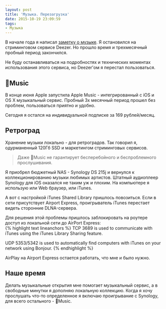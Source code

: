 ```yaml
---
layout: post
title: 'Музыка. Перезагрузка'
date: 2015-10-19 23:09:59
tags:
- Музыка
---
```


В начале года я написал [заметку о музыке](http://pavel.miroshnichen.co/2015/01/19/music/). Я остановился на стриминговом сервисе Deezer. Но прошло время и трехмесячный пробный период закончился.

Не буду останавливаться на подробностях и технических моментах использования этого сервиса, но Deezer'ом я перестал пользоваться.

## Music
В конце июня Apple запустила Apple Music - интегрированный с iOS и OS X музыкальный сервис. Пробный 3х месячный период прошел без проблем, пользоваться приятно и удобно. 

Сегодня я остался на индивидуальной подписке за 169 рублей/месяц.

## Ретроград
Хранение музыки локально - для ретроградов. Так говорил я, одурманенный 120Гб SSD и маркетингом стриминговых сервисов.

> Даже Music не гарантирует бесперебойного и беспроблемного прослушивания.

Я приобрел бюджетный NAS - Synology DS 215j и вернулся к коллекционированию музыки любимых артистов. 
Штатный аудиоплеер Synology для iOS оказался не таким уж и плохим. На компьютере я использую или Web браузер, или iTunes.

А вот с настройкой iTunes Shared Library пришлось повозиться. 
Если в сети присутствует Airport Express, проигрыватель iTunes перестает видеть сторонние DLNA-сервера.

Для решения этой проблемы пришлось заблокировать на роутере доступ из локальной сети до AirPort Express:  
{% highlight text lineanchors %}
TCP 3689 is used to communicate with iTunes 
using the iTunes Library Sharing feature.

UDP 5353/5342 is used to automatically find 
computers with iTunes on your network using Bonjour. 
{% endhighlight %}

AirPlay на Airport Express остается работать, что мне и было нужно.

## Наше время
Делать музыкальные открытия мне помогает музыкальный сервис, а в свободные минутки я дополняю локальную коллекцию.  Когда я хочу прослушать что-то определенное я включаю проигрывание с Synology, для всего остального - Music.

